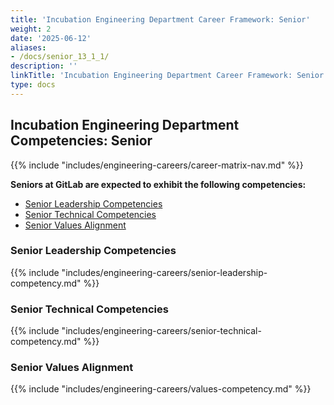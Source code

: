 ```yaml
---
title: 'Incubation Engineering Department Career Framework: Senior'
weight: 2
date: '2025-06-12'
aliases:
- /docs/senior_13_1_1/
description: ''
linkTitle: 'Incubation Engineering Department Career Framework: Senior'
type: docs
---
```


## Incubation Engineering Department Competencies: Senior

{{% include "includes/engineering-careers/career-matrix-nav.md" %}}

**Seniors at GitLab are expected to exhibit the following competencies:**

- [Senior Leadership Competencies](#senior-leadership-competencies)
- [Senior Technical Competencies](#senior-technical-competencies)
- [Senior Values Alignment](#senior-values-alignment)

### Senior Leadership Competencies

{{% include "includes/engineering-careers/senior-leadership-competency.md" %}}
  
### Senior Technical Competencies

{{% include "includes/engineering-careers/senior-technical-competency.md" %}}

### Senior Values Alignment

{{% include "includes/engineering-careers/values-competency.md" %}}
